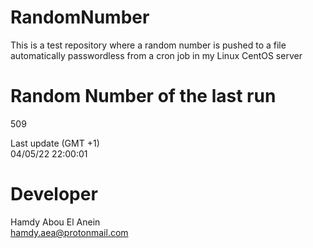 # RandomNumber    
This is a test repository where a random number is pushed to a file automatically passwordless from a cron job in my Linux CentOS server    
# Random Number of the last run   
509
      
Last update (GMT +1)    
04/05/22 22:00:01
# Developer    
Hamdy Abou El Anein   
hamdy.aea@protonmail.com
